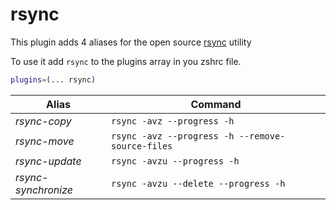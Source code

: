 # rsync

This plugin adds 4 aliases for the open source [rsync](https://rsync.samba.org/) utility


To use it add `rsync` to the plugins array in you zshrc file.

```zsh
plugins=(... rsync)
```

| Alias               | Command                                          |
| ------------------- | ------------------------------------------------ |
| *rsync-copy*        | `rsync -avz --progress -h`                       |
| *rsync-move*        | `rsync -avz --progress -h --remove-source-files` |
| *rsync-update*      | `rsync -avzu --progress -h`                      |
| *rsync-synchronize* | `rsync -avzu --delete --progress -h`             |
